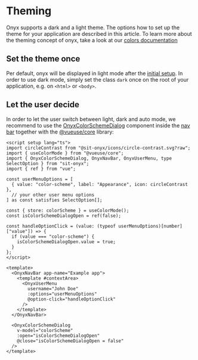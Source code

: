# Theming

Onyx supports a dark and a light theme. The options how to set up the theme for your application are described in this article.
To learn more about the theming concept of onyx, take a look at our [colors documentation](/basics/colors.html)

## Set the theme once

Per default, onyx will be displayed in light mode after the [initial setup](/development/). In order to use dark mode, simply set the class `dark` once on the root of your application, e.g. on `<html>` or `<body>`.

## Let the user decide

In order to let the user switch between light, dark and auto mode, we recommend to use the [OnyxColorSchemeDialog](https://storybook.onyx.schwarz/?path=/docs/navigation-modules-colorschemedialog--docs) component inside the [nav bar](https://storybook.onyx.schwarz/?path=/story/navigation-navbar--with-context-area) together with the [@vueuse/core](https://vueuse.org/core/useColorMode) library:

```vue
<script setup lang="ts">
import circleContrast from "@sit-onyx/icons/circle-contrast.svg?raw";
import { useColorMode } from "@vueuse/core";
import { OnyxColorSchemeDialog, OnyxNavBar, OnyxUserMenu, type SelectOption } from "sit-onyx";
import { ref } from "vue";

const userMenuOptions = [
  { value: "color-scheme", label: "Appearance", icon: circleContrast },
  // your other user menu options
] as const satisfies SelectOption[];

const { store: colorScheme } = useColorMode();
const isColorSchemeDialogOpen = ref(false);

const handleOptionClick = (value: (typeof userMenuOptions)[number]["value"]) => {
  if (value === "color-scheme") {
    isColorSchemeDialogOpen.value = true;
  }
};
</script>

<template>
  <OnyxNavBar app-name="Example app">
    <template #contextArea>
      <OnyxUserMenu
        username="John Doe"
        :options="userMenuOptions"
        @option-click="handleOptionClick"
      />
    </template>
  </OnyxNavBar>

  <OnyxColorSchemeDialog
    v-model="colorScheme"
    :open="isColorSchemeDialogOpen"
    @close="isColorSchemeDialogOpen = false"
  />
</template>
```
